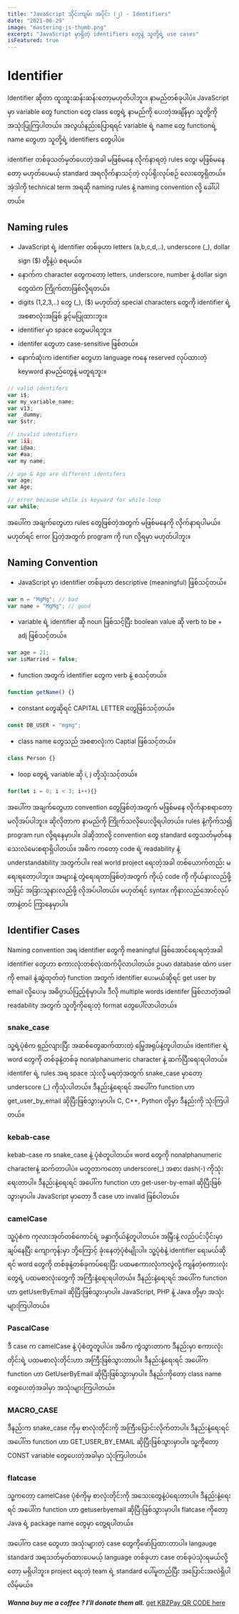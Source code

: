 ```yaml
---
title: "JavaScript သိုင်းကျမ်း အပိုင်း (၂) - Identifiers"
date: "2021-06-29"
image: "mastering-js-thumb.png"
excerpt: "JavaScript မှာရှိတဲ့ identifiers တွေနဲ့ သူတို့ရဲ့ use cases"
isFeatured: true
---
```

# Identifier

Identifier ဆိုတာ ထူးထူးဆန်းဆန်းတော့မဟုတ်ပါဘူး။ နာမည်တစ်ခုပါပဲ။ JavaScript မှာ variable တွေ function တွေ class တွေရဲ့ နာမည်ကို ပေးတဲ့အချိန်မှာ သူတို့ကို အသုံးပြုကြပါတယ်။ အလွယ်နည်းပြောရရင် variable ရဲ့ name တွေ functionရဲ့ name တွေဟာ သူတို့ရဲ့ identifiers တွေပါပဲ။

identifier တစ်ခုသတ်မှတ်ပေးတဲ့အခါ မဖြစ်မနေ လိုက်နာရတဲ့ rules တွေ၊ မဖြစ်မနေတော့ မဟုတ်ပေမယ့် standard အရလိုက်နာသင့်တဲ့ လုပ်ရိုးလုပ်စဉ် လေးတွေရှိတယ်။ အဲ့ဒါကို technical term အရဆို naming rules နဲ့ naming convention လို့ ခေါ်ပါတယ်။

## Naming rules

-   JavaScript ရဲ့ identifier တစ်ခုဟာ letters (a,b,c,d,..), underscore (_), dollar sign ($) တို့နဲ့ပဲ စရမယ်။
-   နောက်က character တွေကတော့ letters, underscore, number နဲ့ dollar sign တွေထဲက ကြိုက်တာဖြစ်လို့ရတယ်။
-   digits (1,2,3,..) တွေ (_), ($) မဟုတ်တဲ့ special characters တွေကို identifier ရဲ့ အစစာလုံးအဖြစ် ခွင့်မပြုထားဘူး။
-   identifier မှာ space တွေမပါရဘူး။
-   identifer တွေဟာ case-sensitive ဖြစ်တယ်။
-   နောက်ဆုံးက identifier တွေဟာ language ကနေ reserved လုပ်ထားတဲ့ keyword နာမည်တွေနဲ့ မတူရဘူး။

```js
// valid identifers
var i$;
var my_variable_name;
var v13;
var _dummy;
var $str;

// invalid identifiers
var 1ii;
var i@aa;
var #aa;
var my name;

// age & Age are different identifers
var age;
var Age;

// error because while is keyward for while loop
var while;
```
အပေါ်က အချက်တွေဟာ rules တွေဖြစ်တဲ့အတွက် မဖြစ်မနေကို လိုက်နာရပါမယ်။ မဟုတ်ရင် error ပြတဲ့အတွက် program ကို run လို့ရမှာ မဟုတ်ပါဘူး။

## Naming Convention

-   JavaScript မှာ identifier တစ်ခုဟာ descriptive (meaningful) ဖြစ်သင့်တယ်။

```js
var n = "MgMg"; // bad
var name = "MgMg"; // good
```

-   variable ရဲ့ identifier ဆို noun ဖြစ်သင့်ပြီး boolean value ဆို verb to be + adj ဖြစ်သင့်တယ်။

```js
var age = 21;
var isMarried = false;
```

-   function အတွက် identifier တွေက verb နဲ့ စသင့်တယ်။

```js
function getName() {}
```

-   constant တွေဆိုရင် CAPITAL LETTER တွေဖြစ်သင့်တယ်။

```js
const DB_USER = "mgmg";
```

-   class name တွေသည် အစစာလုံးက Captial ဖြစ်သင့်တယ်။

```js
class Person {}
```

-   loop တွေရဲ့ variable ဆို i, j တို့သုံးသင့်တယ်။
```js
for(let i = 0; i < 3; i++){}
```

အပေါ်က အချက်တွေဟာ convention တွေဖြစ်တဲ့အတွက် မဖြစ်မနေ လိုက်နာစရာတော့မလိုအပ်ပါဘူး။ ဆိုလိုတာက နာမည်ကို ကြိုက်သလိုပေးလို့ရပါတယ်။ rules နဲ့ကိုက်သ၍ program run လို့ရနေမှာပါ။ ဒါဆိုဘာလို့ convention တွေ standard တွေသတ်မှတ်နေသေးလဲမေးစရာရှိပါတယ်။ အဓိက ကတော့ code ရဲ့ readability နဲ့ understandability အတွက်ပါ။ real world project ရေးတဲ့အခါ တစ်ယောက်တည်း မရေးရတော့ပါဘူး။ အများနဲ့ တွဲရေးရတာဖြစ်တဲ့အတွက် ကိုယ့် code ကို ကိုယ်နားလည်ဖို့အပြင် အခြားသူနားလည်ဖို့ လိုအပ်ပါတယ်။ မဟုတ်ရင် syntax ကိုနားလည်အောင်လုပ်တာနဲ့တင် ကြာနေမှာပါ။

## Identifier Cases

Naming convention အရ identifier တွေကို meaningful ဖြစ်အောင်ရေးရတဲ့အခါ identifier တွေဟာ စကားလုံးတစ်လုံးထက်ပိုလာပါတယ်။
ဥပမာ database ထဲက  user ကို email နဲ့ဆွဲထုတ်တဲ့ function အတွက် identifier ပေးမယ်ဆိုရင် get user by email လို့ပေးမှ အဓိပ္ပာယ်ပြည့်စုံမှာပါ။ ဒီလို multiple words identifer ဖြစ်လာတဲ့အခါ readability အတွက် သူတို့ကိုရေးတဲ့ format တွေပေါ်လာပါတယ်။

### snake_case

သူ့ရဲ့ပုံစံက ရှည်လျားပြီး အဆစ်တွေဆက်ထားတဲ့ မြွေအရုပ်နဲ့တူပါတယ်။ identifier ရဲ့ word တွေကို တစ်ခုနဲ့တစ်ခု nonalphanumeric character နဲ့ ဆက်ပြီးရေးရပါတယ်။ identifer ရဲ့ rules အရ space သုံးလို့ မရတဲ့အတွက် snake_case မှာတော့ underscore (_) ကိုသုံးပါတယ်။ ဒီနည်းနဲ့ရေးရင် အပေါ်က function ဟာ get_user_by_email ဆိုပြီးဖြစ်သွားမှာပါ။ C, C++, Python တို့မှာ ဒီနည်းကို သုံးကြပါတယ်။

### kebab-case

kebab-case က snake_case နဲ့ ပုံစံတူပါတယ်။ word တွေကို nonalphanumeric characterနဲ့ ဆက်တာပါပဲ။ မတူတာကတော့ underscore(_) အစား dash(-) ကိုသုံးရေးတာပါ။ ဒီနည်းနဲ့ရေးရင် အပေါ်က function ဟာ get-user-by-email ဆိုပြီးဖြစ်သွားမှာပါ။ 
JavaScript မှာတော့ ဒီ case ဟာ invalid ဖြစ်ပါတယ်။

### camelCase

သူ့ပုံစံက ကုလားအုတ်တစ်ကောင်ရဲ့ ခန္ဓာကိုယ်နဲ့တူပါတယ်။ အမြှီးနဲ့ လည်ပင်းပိုင်းမှာ ချပ်နေပြီး ကျောကုန်းမှာ ဘို့ကြောင့် ခုံးနေတဲ့ပုံစံမျိုးပါ။ သူ့ပုံစံနဲ့ identifier ရေးမယ်ဆိုရင် word တွေကို တစ်ခုနဲ့တစ်ခုကပ်ရေးပြီး ပထမစကားလုံးကလွဲလို့ ကျန်တဲ့စကားလုံးတွေရဲ့ ပထမစာလုံးတွေကို အကြီးနဲ့ရေးရပါတယ်။ ဒီနည်းနဲ့ရေးရင် အပေါ်က function ဟာ getUserByEmail ဆိုပြီးဖြစ်သွားမှာပါ။ JavaScript, PHP နဲ့ Java တို့မှာ အသုံးများကြပါတယ်။


### PascalCase

ဒီ case က camelCase နဲ့ ပုံစံတူတူပါပဲ။ အဓိက ကွဲသွားတာက ဒီနည်းမှာ စကားလုံးတိုင်းရဲ့ ပထမစာလုံးတိုင်းဟာ အကြီးဖြစ်သွားတာပါ။ ဒီနည်းနဲ့ရေးရင် အပေါ်က function ဟာ GetUserByEmail ဆိုပြီးဖြစ်သွားမှာပါ။ ဒီနည်းကိုတော့ class name တွေပေးတဲ့အခါမှာ အသုံးများကြပါတယ်။

### MACRO_CASE

ဒီနည်းက snake_case ကိုမှ စာလုံးတိုင်းကို အကြီးပြောင်းလိုက်တာပါ။ ဒီနည်းနဲ့ရေးရင် အပေါ်က function ဟာ GET_USER_BY_EMAIL ဆိုပြီးဖြစ်သွားမှာပါ။ သူ့ကိုတော့ CONST variable တွေပေးတဲ့အခါမှာ သုံးကြပါတယ်။

### flatcase

သူ့ကတော့ camelCase ပုံစံကိုမှ စာလုံးတိုင်းကို အသေးတွေနဲ့ပဲရေးတာပါ။ ဒီနည်းနဲ့ရေးရင် အပေါ်က function ဟာ getuserbyemail ဆိုပြီးဖြစ်သွားမှာပါ။ flatcase ကိုတော့ Java ရဲ့ package name တွေမှာ တွေ့ရပါတယ်။

အပေါ်က case တွေဟာ အသုံးများတဲ့ case တွေကိုဖော်ပြထားတာပါ။ langauge standard အရသတ်မှတ်ထားပေမယ့် language တစ်ခုဟာ case တစ်ခုပဲသုံးရမယ်လို့တော့ မရှိပါဘူး။ project ရေးတဲ့ team ရဲ့ standard ပေါ်မူတည်ပြီး အပြောင်းအလဲရှိပါလိမ့်မယ်။

**_Wanna buy me a coffee ? I'll donate them all._** [get KBZPay QR CODE here](/donation)